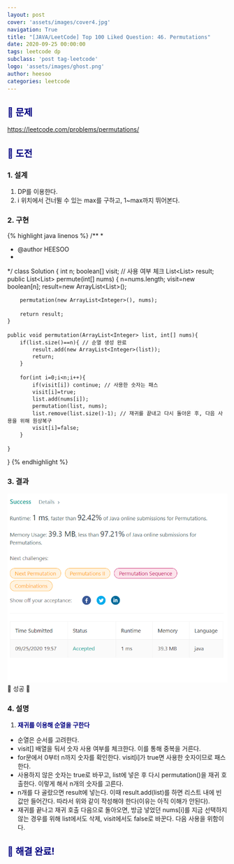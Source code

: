 ```yaml
---
layout: post
cover: 'assets/images/cover4.jpg'
navigation: True
title: "[JAVA/LeetCode] Top 100 Liked Question: 46. Permutations"
date: 2020-09-25 00:00:00
tags: leetcode dp
subclass: 'post tag-leetcode'
logo: 'assets/images/ghost.png'
author: heesoo
categories: leetcode
---
```

## <span style="color:navy">👀 문제</span>
<https://leetcode.com/problems/permutations/>

## <span style="color:navy">👊 도전</span>

### 1. 설계
1. DP를 이용한다.
2. i 위치에서 건너뛸 수 있는 max를 구하고, 1~max까지 뛰어본다.

### 2. 구현 
{% highlight java linenos %}
/**
 *
 * @author HEESOO
 *
 */
class Solution {
    int n;
    boolean[] visit; // 사용 여부 체크
    List<List<Integer>> result;
    public List<List<Integer>> permute(int[] nums) {
        n=nums.length;
        visit=new boolean[n];
        result=new ArrayList<List<Integer>>();
        
        permutation(new ArrayList<Integer>(), nums);
        
        return result;
    }
    
    public void permutation(ArrayList<Integer> list, int[] nums){
        if(list.size()==n){ // 순열 생성 완료
            result.add(new ArrayList<Integer>(list));
            return;
        }
        
        for(int i=0;i<n;i++){
            if(visit[i]) continue; // 사용한 숫자는 패스
            visit[i]=true;
            list.add(nums[i]);
            permutation(list, nums);
            list.remove(list.size()-1); // 재귀를 끝내고 다시 돌아온 후, 다음 사용을 위해 원상복구
            visit[i]=false;
        }
        
    }
}
{% endhighlight %}

### 3. 결과
![실행결과](./assets/images/200925_3.PNG)
🤟 성공 🤟   

### 4. 설명
1. **<span style="color:navy">재귀를 이용해 순열을 구한다</span>**
- 순열은 순서를 고려한다.
- visit[] 배열을 둬서 숫자 사용 여부를 체크한다. 이를 통해 중복을 거른다.
- for문에서 0부터 n까지 숫자를 확인한다. visit[i]가 true면 사용한 숫자이므로 패스한다.
- 사용하지 않은 숫자는 true로 바꾸고, list에 넣은 후 다시 permutation()을 재귀 호출한다. 이렇게 해서 n개의 숫자를 고른다.
- n개를 다 골랐으면 result에 넣는다. 이때 result.add(list)를 하면 리스트 내에 빈 값만 들어간다. 따라서 위와 같이 작성해야 한다(이유는 아직 이해가 안된다).
- 재귀를 끝나고 재귀 호출 다음으로 돌아오면, 방금 넣었던 nums[i]를 지금 선택하지 않는 경우를 위해 list에서도 삭제, visit에서도 false로 바꾼다. 다음 사용을 위함이다.

  
## <span style="color:navy">👏 해결 완료!</span>

